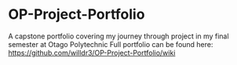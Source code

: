 # OP-Project-Portfolio
A capstone portfolio covering my journey through project in my final semester at Otago Polytechnic
Full portfolio can be found here: https://github.com/willdr3/OP-Project-Portfolio/wiki

